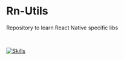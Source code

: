 # Rn-Utils
Repository to learn React Native specific libs

<br />

[![Skills](https://skillicons.dev/icons?i=react,typescript)](https://skillicons.dev)

